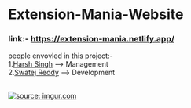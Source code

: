 # Extension-Mania-Website
### link:- https://extension-mania.netlify.app/
people envovled in this project:-
<br/>
1.[Harsh Singh](https://github.com/harsh903)  --> Management
<br/>
2.[Swatej Reddy](https://github.com/SwatejReddy)  --> Development


<br>
<a href="https://imgur.com/c9lMZlF"><img src="https://i.imgur.com/c9lMZlF.png" title="source: imgur.com" /></a>
